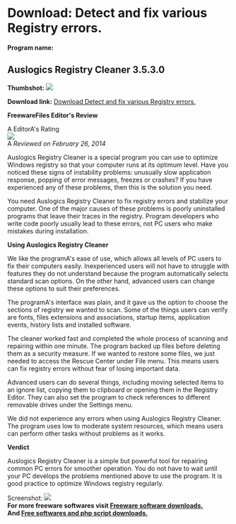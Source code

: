 # Download: Detect and fix various Registry errors.

**Program name:**

## Auslogics Registry Cleaner 3.5.3.0

  
**Thumbshot:** ![](http://www.freewarefiles.com/screenshot/aus_regcleaner_md.jpg)   
  
**Download link:** [Download Detect and fix various Registry errors.](http://freesoftwares.boysofts.com/Auslogics-Registry-Cleaner_program_98070.html)  
  


**FreewareFiles Editor's Review**  
  


A EditorA's Rating  
![](http://www.freewarefiles.com/images/rating/4.5.gif)  
A _Reviewed on February 26, 2014_   
  
Auslogics Registry Cleaner is a special program you can use to optimize Windows registry so that your computer runs at its optimum level. Have you noticed these signs of instability problems: unusually slow application response, popping of error messages, freezes or crashes? If you have experienced any of these problems, then this is the solution you need. 

You need Auslogics Registry Cleaner to fix registry errors and stabilize your computer. One of the major causes of these problems is poorly uninstalled programs that leave their traces in the registry. Program developers who write code poorly usually lead to these errors, not PC users who make mistakes during installation.

**Using Auslogics Registry Cleaner**

We like the programA's ease of use, which allows all levels of PC users to fix their computers easily. Inexperienced users will not have to struggle with features they do not understand because the program automatically selects standard scan options. On the other hand, advanced users can change these options to suit their preferences.

The programA's interface was plain, and it gave us the option to choose the sections of registry we wanted to scan. Some of the things users can verify are fonts, files extensions and associations, startup items, application events, history lists and installed software.

The cleaner worked fast and completed the whole process of scanning and repairing within one minute. The program backed up files before deleting them as a security measure. If we wanted to restore some files, we just needed to access the Rescue Center under File menu. This means users can fix registry errors without fear of losing important data.

Advanced users can do several things, including moving selected items to an ignore list, copying them to clipboard or opening them in the Registry Editor. They can also set the program to check references to different removable drives under the Settings menu.

We did not experience any errors when using Auslogics Registry Cleaner. The program uses low to moderate system resources, which means users can perform other tasks without problems as it works.

**Verdict**

Auslogics Registry Cleaner is a simple but powerful tool for repairing common PC errors for smoother operation. You do not have to wait until your PC develops the problems mentioned above to use the program. It is good practice to optimize Windows registry regularly. 

  
  
Screenshot: ![](http://www.freewarefiles.com/screenshot/aus_regcleaner.jpg)   
**For more freeware softwares visit [Freeware software downloads.](http://freesoftwares.boysofts.com/)**   
**And [Free softwares and php script downloads.](http://www.boysofts.com/)**
